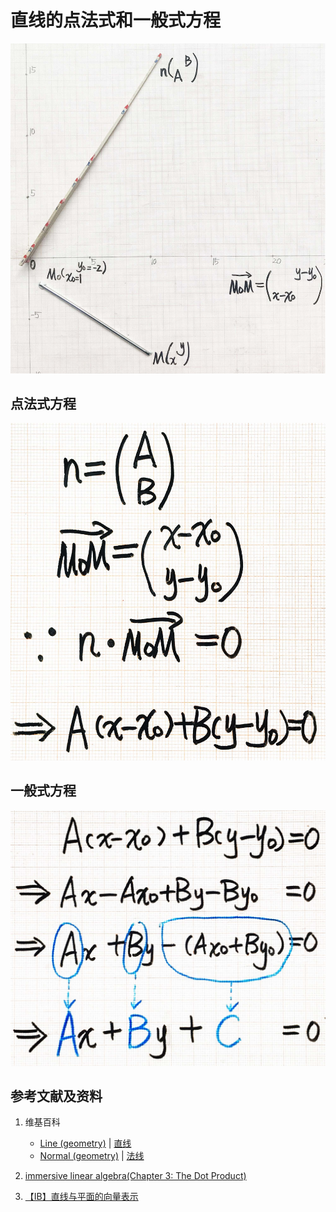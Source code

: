 # 直线的点法式和一般式方程

![](/images/线性代数/用向量表达空间解析几何中的线和面等/直线的点法式和一般式方程/1a1.jpg)

## 点法式方程

![](/images/线性代数/用向量表达空间解析几何中的线和面等/直线的点法式和一般式方程/1a2.jpg)

## 一般式方程

![](/images/线性代数/用向量表达空间解析几何中的线和面等/直线的点法式和一般式方程/2a1.jpg)

## 参考文献及资料

1. 维基百科
	- [Line (geometry)](https://en.wikipedia.org/wiki/Line_(geometry)) | [直线](https://zh.wikipedia.org/wiki/%E7%9B%B4%E7%BA%BF) 
	- [Normal (geometry)](https://en.wikipedia.org/wiki/Normal_(geometry)) | [法线](https://zh.wikipedia.org/wiki/%E6%B3%95%E7%BA%BF) 

2. [immersive linear algebra(Chapter 3: The Dot Product)](http://immersivemath.com/ila/ch03_dotproduct/ch03.html)
3. [【IB】直线与平面的向量表示](https://zhuanlan.zhihu.com/p/73397884)